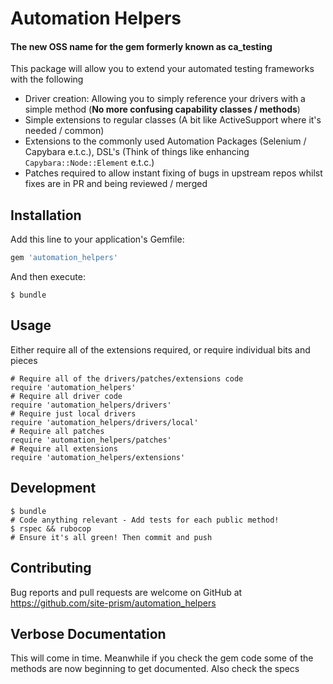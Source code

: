 # Automation Helpers

#### The new OSS name for the gem formerly known as ca_testing

This package will allow you to extend your automated testing frameworks with the following
- Driver creation: Allowing you to simply reference your drivers with a simple method
(**No more confusing capability classes / methods**)
- Simple extensions to regular classes (A bit like ActiveSupport where it's needed / common)
- Extensions to the commonly used Automation Packages (Selenium / Capybara e.t.c.), DSL's
(Think of things like enhancing `Capybara::Node::Element` e.t.c.)
- Patches required to allow instant fixing of bugs in upstream repos whilst fixes are
in PR and being reviewed / merged

## Installation

Add this line to your application's Gemfile:

```ruby
gem 'automation_helpers'
```

And then execute:

```shell
$ bundle
```

## Usage

Either require all of the extensions required, or require individual bits and pieces

```shell
# Require all of the drivers/patches/extensions code
require 'automation_helpers'
# Require all driver code
require 'automation_helpers/drivers'
# Require just local drivers
require 'automation_helpers/drivers/local'
# Require all patches
require 'automation_helpers/patches'
# Require all extensions
require 'automation_helpers/extensions'
```

## Development

```
$ bundle
# Code anything relevant - Add tests for each public method!
$ rspec && rubocop
# Ensure it's all green! Then commit and push
```

## Contributing

Bug reports and pull requests are welcome on GitHub at
https://github.com/site-prism/automation_helpers

## Verbose Documentation

This will come in time. Meanwhile if you check the gem code some of the methods are now
beginning to get documented. Also check the specs
